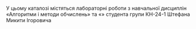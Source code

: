 У цьому каталозі містяться лабораторні роботи з навчальної дисциплін «Алгоритми і методи обчислень» та «»  студента групи КН-24-1 Штефана Микити Ігоровича

